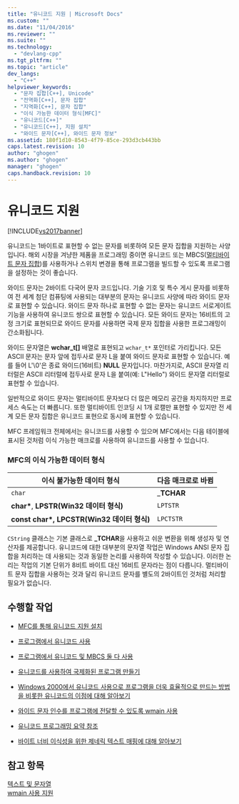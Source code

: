 ```yaml
---
title: "유니코드 지원 | Microsoft Docs"
ms.custom: ""
ms.date: "11/04/2016"
ms.reviewer: ""
ms.suite: ""
ms.technology: 
  - "devlang-cpp"
ms.tgt_pltfrm: ""
ms.topic: "article"
dev_langs: 
  - "C++"
helpviewer_keywords: 
  - "문자 집합[C++], Unicode"
  - "전역화[C++], 문자 집합"
  - "지역화[C++], 문자 집합"
  - "이식 가능한 데이터 형식[MFC]"
  - "유니코드[C++]"
  - "유니코드[C++], 지원 설치"
  - "와이드 문자[C++], 와이드 문자 정보"
ms.assetid: 180f1d10-8543-4f79-85ce-293d3cb443bb
caps.latest.revision: 10
author: "ghogen"
ms.author: "ghogen"
manager: "ghogen"
caps.handback.revision: 10
---
```

# 유니코드 지원
[!INCLUDE[vs2017banner](../assembler/inline/includes/vs2017banner.md)]

유니코드는 1바이트로 표현할 수 없는 문자를 비롯하여 모든 문자 집합을 지원하는 사양입니다.  해외 시장을 겨냥한 제품을 프로그래밍 중이면 유니코드 또는 MBCS\([멀티바이트 문자 집합](../text/support-for-multibyte-character-sets-mbcss.md)\)를 사용하거나 스위치 변경을 통해 프로그램을 빌드할 수 있도록 프로그램을 설정하는 것이 좋습니다.  
  
 와이드 문자는 2바이트 다국어 문자 코드입니다.  기술 기호 및 특수 게시 문자를 비롯하여 전 세계 첨단 컴퓨팅에 사용되는 대부분의 문자는 유니코드 사양에 따라 와이드 문자로 표현할 수 있습니다.  와이드 문자 하나로 표현할 수 없는 문자는 유니코드 서로게이트 기능을 사용하여 유니코드 쌍으로 표현할 수 있습니다.  모든 와이드 문자는 16비트의 고정 크기로 표현되므로 와이드 문자를 사용하면 국제 문자 집합을 사용한 프로그래밍이 간소화됩니다.  
  
 와이드 문자열은 **wchar\_t\[\]** 배열로 표현되고 `wchar_t*` 포인터로 가리킵니다.  모든 ASCII 문자는 문자 앞에 접두사로 문자 L을 붙여 와이드 문자로 표현할 수 있습니다.  예를 들어 L'\\0'은 종료 와이드\(16비트\) **NULL** 문자입니다.  마찬가지로, ASCII 문자열 리터럴은 ASCII 리터럴에 접두사로 문자 L을 붙여\(예: L"Hello"\) 와이드 문자열 리터럴로 표현할 수 있습니다.  
  
 일반적으로 와이드 문자는 멀티바이트 문자보다 더 많은 메모리 공간을 차지하지만 프로세스 속도는 더 빠릅니다.  또한 멀티바이트 인코딩 시 1개 로캘만 표현할 수 있지만 전 세계 모든 문자 집합은 유니코드 표현으로 동시에 표현할 수 있습니다.  
  
 MFC 프레임워크 전체에서는 유니코드를 사용할 수 있으며 MFC에서는 다음 테이블에 표시된 것처럼 이식 가능한 매크로를 사용하여 유니코드를 사용할 수 있습니다.  
  
### MFC의 이식 가능한 데이터 형식  
  
|이식 불가능한 데이터 형식|다음 매크로로 바뀜|  
|--------------------|----------------|  
|`char`|\_**TCHAR**|  
|**char\***, **LPSTR\(Win32 데이터 형식\)**|`LPTSTR`|  
|**const char\*, LPCSTR\(Win32 데이터 형식\)**|`LPCTSTR`|  
  
 `CString` 클래스는 기본 클래스로 **\_TCHAR**을 사용하고 쉬운 변환을 위해 생성자 및 연산자를 제공합니다.  유니코드에 대한 대부분의 문자열 작업은 Windows ANSI 문자 집합을 처리하는 데 사용되는 것과 동일한 논리를 사용하여 작성할 수 있습니다. 이러한 논리는 작업의 기본 단위가 8비트 바이트 대신 16비트 문자라는 점이 다릅니다.  멀티바이트 문자 집합을 사용하는 것과 달리 유니코드 문자를 별도의 2바이트인 것처럼 처리할 필요가 없습니다.  
  
## 수행할 작업  
  
-   [MFC를 통해 유니코드 지원 설치](../mfc/unicode-in-mfc.md)  
  
-   [프로그램에서 유니코드 사용](../text/international-enabling.md)  
  
-   [프로그램에서 유니코드 및 MBCS 둘 다 사용](../text/internationalization-strategies.md)  
  
-   [유니코드를 사용하여 국제화된 프로그램 만들기](../text/unicode-programming-summary.md)  
  
-   [Windows 2000에서 유니코드 사용으로 프로그램을 더욱 효율적으로 만드는 방법을 비롯한 유니코드의 이점에 대해 알아보기](../text/benefits-of-character-set-portability.md)  
  
-   [와이드 문자 인수를 프로그램에 전달할 수 있도록 wmain 사용](../text/support-for-using-wmain.md)  
  
-   [유니코드 프로그래밍 요약 참조](../text/unicode-programming-summary.md)  
  
-   [바이트 너비 이식성을 위한 제네릭 텍스트 매핑에 대해 알아보기](../text/generic-text-mappings-in-tchar-h.md)  
  
## 참고 항목  
 [텍스트 및 문자열](../text/text-and-strings-in-visual-cpp.md)   
 [wmain 사용 지원](../text/support-for-using-wmain.md)